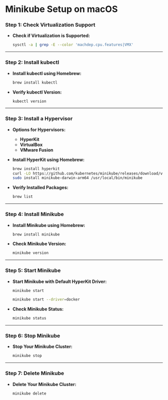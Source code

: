 
# Minikube Setup on macOS

### Step 1: Check Virtualization Support
- **Check if Virtualization is Supported:**
  ```bash
  sysctl -a | grep -E --color 'machdep.cpu.features|VMX'
  ```

---

### Step 2: Install kubectl
- **Install kubectl using Homebrew:**
  ```bash
  brew install kubectl
  ```

- **Verify kubectl Version:**
  ```bash
  kubectl version
  ```

---

### Step 3: Install a Hypervisor
- **Options for Hypervisors:**
  - **HyperKit**
  - **VirtualBox**
  - **VMware Fusion**

- **Install HyperKit using Homebrew:**
  ```bash
  brew install hyperkit
  curl -LO https://github.com/kubernetes/minikube/releases/download/v1.34.0/minikube-darwin-arm64
  sudo install minikube-darwin-arm64 /usr/local/bin/minikube

  ```

- **Verify Installed Packages:**
  ```bash
  brew list
  ```

---

### Step 4: Install Minikube
- **Install Minikube using Homebrew:**
  ```bash
  brew install minikube
  ```

- **Check Minikube Version:**
  ```bash
  minikube version
  ```

---

### Step 5: Start Minikube
- **Start Minikube with Default HyperKit Driver:**
  ```bash
  minikube start

  minikube start --driver=docker
  ```

- **Check Minikube Status:**
  ```bash
  minikube status
  ```

---

### Step 6: Stop Minikube
- **Stop Your Minikube Cluster:**
  ```bash
  minikube stop
  ```

---

### Step 7: Delete Minikube
- **Delete Your Minikube Cluster:**
  ```bash
  minikube delete
  ```
